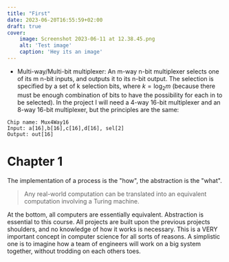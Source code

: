 ```yaml
---
title: "First"
date: 2023-06-20T16:55:59+02:00
draft: true
cover:
    image: Screenshot 2023-06-11 at 12.38.45.png
    alt: 'Test image'
    caption: 'Hey its an image'
---
```


- Multi-way/Multi-bit multiplexer: An m-way n-bit multiplexer selects one of its m n-bit inputs, and outputs it to its n-bit output. The selection is specified by a set of k selection bits, where $k = \log_2{m}$ (because there must be enough combination of bits to have the possibility for each in to be selected). 
In the project I will need a 4-way 16-bit multiplexer and an 8-way 16-bit multiplexer, but the principles are the same: 
```API Style
Chip name: Mux4Way16
Input: a[16],b[16],c[16],d[16], sel[2]
Output: out[16]
```

# Chapter 1

The implementation of a process is the "how", the abstraction is the "what".

> Any real-world computation can be translated into an equivalent computation involving a Turing machine.

At the bottom, all computers are essentially equivalent.
Abstraction is essential to this course. All projects are built upon the previous projects shoulders, and no knowledge of how it works is necessary. This is a VERY important concept in computer science for all sorts of reasons. A simplistic one is to imagine how a team of engineers will work on a big system together, without trodding on each others toes.
